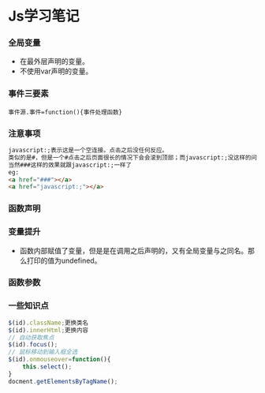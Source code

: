 # Js学习笔记

###  全局变量

- 在最外层声明的变量。
- 不使用var声明的变量。

### 事件三要素

`事件源.事件=function(){事件处理函数}`

### 注意事项

```html
javascript:;表示这是一个空连接。点击之后没任何反应。
类似的是#，但是一个#点击之后页面很长的情况下会会滚到顶部；而javascript:;没这样的问题；
当然###这样的效果就跟javascript:;一样了
eg:
<a href="###"></a>
<a href="javascript:;"></a>
```

### 函数声明

### 变量提升

- 函数内部赋值了变量，但是是在调用之后声明的，又有全局变量与之同名。那么打印的值为undefined。


### 函数参数

### 一些知识点

```javascript
$(id).className;更换类名
$(id).innerHtml;更换内容
// 自动获取焦点 
$(id).focus();
// 鼠标移动到输入框全选
$(id).onmouseover=function(){
	this.select();
}
docment.getElementsByTagName();
```

